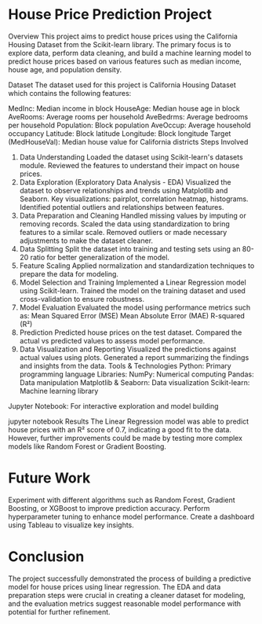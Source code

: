 # House Price Prediction Project
Overview
This project aims to predict house prices using the California Housing Dataset from the Scikit-learn library. The primary focus is to explore data, perform data cleaning, and build a machine learning model to predict house prices based on various features such as median income, house age, and population density.


Dataset
The dataset used for this project is California Housing Dataset which contains the following features:

MedInc: Median income in block
HouseAge: Median house age in block
AveRooms: Average rooms per household
AveBedrms: Average bedrooms per household
Population: Block population
AveOccup: Average household occupancy
Latitude: Block latitude
Longitude: Block longitude
Target (MedHouseVal): Median house value for California districts
Steps Involved
1. Data Understanding
Loaded the dataset using Scikit-learn's datasets module.
Reviewed the features to understand their impact on house prices.
2. Data Exploration (Exploratory Data Analysis - EDA)
Visualized the dataset to observe relationships and trends using Matplotlib and Seaborn.
Key visualizations: pairplot, correlation heatmap, histograms.
Identified potential outliers and relationships between features.
3. Data Preparation and Cleaning
Handled missing values by imputing or removing records.
Scaled the data using standardization to bring features to a similar scale.
Removed outliers or made necessary adjustments to make the dataset cleaner.
4. Data Splitting
Split the dataset into training and testing sets using an 80-20 ratio for better generalization of the model.
5. Feature Scaling
Applied normalization and standardization techniques to prepare the data for modeling.
6. Model Selection and Training
Implemented a Linear Regression model using Scikit-learn.
Trained the model on the training dataset and used cross-validation to ensure robustness.
7. Model Evaluation
Evaluated the model using performance metrics such as:
Mean Squared Error (MSE)
Mean Absolute Error (MAE)
R-squared (R²)
8. Prediction
Predicted house prices on the test dataset.
Compared the actual vs predicted values to assess model performance.
9. Data Visualization and Reporting
Visualized the predictions against actual values using plots.
Generated a report summarizing the findings and insights from the data.
Tools & Technologies
Python: Primary programming language
Libraries:
NumPy: Numerical computing
Pandas: Data manipulation
Matplotlib & Seaborn: Data visualization
Scikit-learn: Machine learning library

Jupyter Notebook: For interactive exploration and model building

jupyter notebook
Results
The Linear Regression model was able to predict house prices with an R² score of 0.7, indicating a good fit to the data. However, further improvements could be made by testing more complex models like Random Forest or Gradient Boosting.
# Future Work
Experiment with different algorithms such as Random Forest, Gradient Boosting, or XGBoost to improve prediction accuracy.
Perform hyperparameter tuning to enhance model performance.
Create a dashboard using Tableau to visualize key insights.
# Conclusion
The project successfully demonstrated the process of building a predictive model for house prices using linear regression. The EDA and data preparation steps were crucial in creating a cleaner dataset for modeling, and the evaluation metrics suggest reasonable model performance with potential for further refinement.
